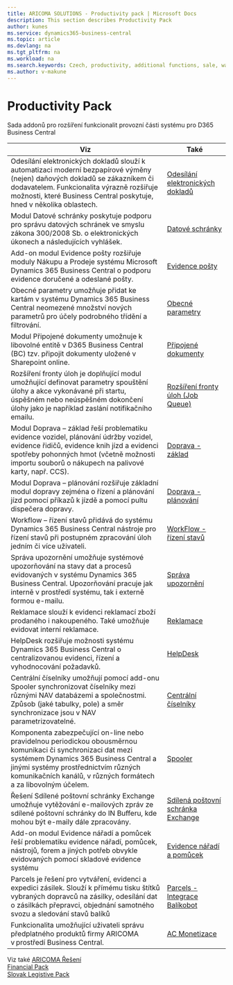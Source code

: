 ```yaml
---
title: ARICOMA SOLUTIONS - Productivity pack | Microsoft Docs
description: This section describes Productivity Pack
author: kunes
ms.service: dynamics365-business-central
ms.topic: article
ms.devlang: na
ms.tgt_pltfrm: na
ms.workload: na
ms.search.keywords: Czech, productivity, additional functions, sale, warehouse, invoicing, barcode, claims, transportation, workflow
ms.author: v-makune
---
```


# Productivity Pack

Sada addonů pro rozšíření funkcionalit provozní části systému pro D365 Business Central

|Viz|Také|
|-|-|
|Odesílání elektronických dokladů slouží k automatizaci moderní bezpapírové výměny (nejen) daňových dokladů se zákazníkem či dodavatelem. Funkcionalita výrazně rozšiřuje možnosti, které Business Central poskytuje, hned v několika oblastech.|[Odesílání elektronických dokladů](electronic-documents.md)|
|Modul Datové schránky poskytuje podporu pro správu datových schránek ve smyslu zákona 300/2008 Sb. o elektronických úkonech a následujících vyhlášek.|[Datové schránky](data-boxes.md)|
|Add-on modul Evidence pošty rozšiřuje moduly Nákupu a Prodeje systému Microsoft Dynamics 365 Business Central o podporu evidence doručené a odeslané pošty.|[Evidence pošty](incoming-mail.md)|
|Obecné parametry umožňuje přidat ke kartám v systému Dynamics 365 Business Central neomezené množství nových parametrů pro účely podrobného třídění a filtrování.|[Obecné parametry](general-parameters.md)|
|Modul Připojené dokumenty umožnuje k libovolné entitě v D365 Business Central (BC) tzv. připojit dokumenty uložené v Sharepoint online.|[Připojené dokumenty](document-links.md)|
|Rozšíření fronty úloh je doplňující modul umožňující definovat parametry spouštění úlohy a akce vykonávané při startu, úspěšném nebo neúspěšném dokončení úlohy jako je například zaslání notifikačního emailu.|[Rozšíření fronty úloh (Job Queue)](job-queue-extension.md)|
|Modul Doprava – základ řeší problematiku evidence vozidel, plánování údržby vozidel, evidence řidičů, evidence knih jízd a evidenci spotřeby pohonných hmot (včetně možnosti importu souborů o nákupech na palivové karty, např. CCS).|[Doprava - základ](transport-basic.md)|
|Modul Doprava – plánování rozšiřuje základní modul dopravy zejména o řízení a plánování jízd pomocí příkazů k jízdě a pomocí pultu dispečera dopravy.|[Doprava - plánování](transport-planning.md)|
|Workflow – řízení stavů přidává do systému Dynamics 365 Business Central nástroje pro řízení stavů při postupném zpracování úloh jedním či více uživateli.|[WorkFlow - řízení stavů](workflow-status-management.md)|
|Správa upozornění umožňuje systémové upozorňování na stavy dat a procesů evidovaných v systému Dynamics 365 Business Central. Upozorňování pracuje jak interně v prostředí systému, tak i externě formou e-mailu.|[Správa upozornění](notifications.md)|
|Reklamace slouží k evidenci reklamací zboží prodaného i nakoupeného. Také umožňuje evidovat interní reklamace.|[Reklamace](complaints-management.md)|
|HelpDesk rozšiřuje možnosti systému Dynamics 365 Business Central o centralizovanou evidenci, řízení a vyhodnocování požadavků.|[HelpDesk](helpdesk.md)|
|Centrální číselníky umožňují pomocí add-onu Spooler synchronizovat číselníky mezi různými NAV databázemi a společnostmi. Způsob (jaké tabulky, pole) a směr synchronizace jsou v NAV parametrizovatelné.|[Centrální číselníky](centraldatabase.md)|
|Komponenta zabezpečující on-line nebo pravidelnou periodickou obousměrnou komunikaci či synchronizaci dat mezi systémem Dynamics 365 Business Central a jinými systémy prostřednictvím různých komunikačních kanálů, v různých formátech a za libovolným účelem.|[Spooler](spooler.md)|
|Řešení Sdílené poštovní schránky Exchange umožňuje vytěžování e-mailových zpráv ze sdílené poštovní schránky do IN Bufferu, kde mohou být e-maily dále zpracovány.|[Sdílená poštovní schránka Exchange](exchange-shared-mailboxes.md)|
|Add-on modul Evidence nářadí a pomůcek řeší problematiku evidence nářadí, pomůcek, nástrojů, forem a jiných potřeb obvykle evidovaných pomocí skladové evidence systému|[Evidence nářadí a pomůcek](production-tools.md)|
|Parcels je řešení pro vytváření, evidenci a expedici zásilek. Slouží k přímému tisku štítků vybraných dopravců na zásilky, odesílání dat o zásilkách přepravci, objednání samotného svozu a sledování stavů balíků|[Parcels - Integrace Balíkobot](parcels.md)|
|Funkcionalita umožňující uživateli správu předplatného produktů firmy ARICOMA v prostředí Business Central.|[AC Monetizace](monetization.md)|



Viz také
[ARICOMA Řešení](solutions.md)  
[Financial Pack](finance-pack.md)  
[Slovak Legistive Pack](sk-legislative-pack.md)   
